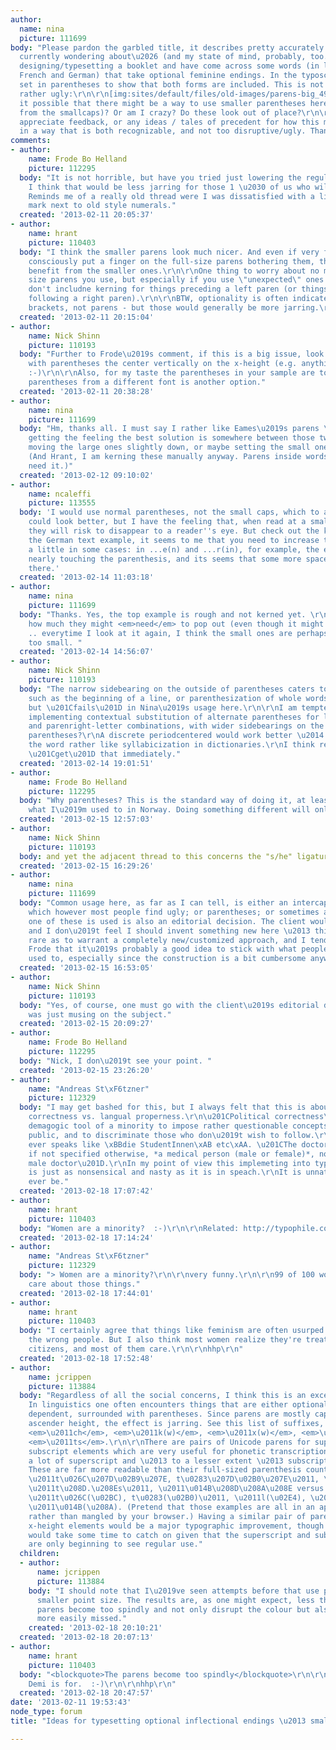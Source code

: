 ```yaml
---
author:
  name: nina
  picture: 111699
body: "Please pardon the garbled title, it describes pretty accurately what I\u2019m
  currently wondering about\u2026 (and my state of mind, probably, too.)\r\n\r\nI\u2019m
  designing/typesetting a booklet and have come across some words (in languages like
  French and German) that take optional feminine endings. In the typoscript they\u2019re
  set in parentheses to show that both forms are included. This is not unusual, but
  rather ugly:\r\n\r\n[img:sites/default/files/old-images/parens-big_4976.gif]\r\n\r\nIs
  it possible that there might be a way to use smaller parentheses here (these are
  from the smallcaps)? Or am I crazy? Do these look out of place?\r\n\r\n[img:sites/default/files/old-images/parens-small_5178.gif]\r\n\r\n[img:sites/default/files/old-images/parens-french_5981.png]\r\n\r\nI\u2019d
  appreciate feedback, or any ideas / tales of precedent for how this might be typeset
  in a way that is both recognizable, and not too disruptive/ugly. Thanks!"
comments:
- author:
    name: Frode Bo Helland
    picture: 112295
  body: "It is not horrible, but have you tried just lowering the regular parentheses?
    I think that would be less jarring for those 1 \u2030 of us who will ever notice.
    Reminds me of a really old thread were I was dissatisfied with a lining percentage
    mark next to old style numerals."
  created: '2013-02-11 20:05:37'
- author:
    name: hrant
    picture: 110403
  body: "I think the smaller parens look much nicer. And even if very few laymen could
    consciously put a finger on the full-size parens bothering them, they would still
    benefit from the smaller ones.\r\n\r\nOne thing to worry about no matter what
    size parens you use, but especially if you use \"unexpected\" ones: many designers
    don't includne kerning for things preceding a left paren (or things beyond punctuation
    following a right paren).\r\n\r\nBTW, optionality is often indicated with square
    brackets, not parens - but those would generally be more jarring.\r\n\r\nhhp\r\n"
  created: '2013-02-11 20:15:04'
- author:
    name: Nick Shinn
    picture: 110193
  body: "Further to Frode\u2019s comment, if this is a big issue, look for a typeface
    with parentheses the center vertically on the x-height (e.g. anything from Shinntype
    :-)\r\n\r\nAlso, for my taste the parentheses in your sample are too straight.\r\n\r\nSubstituting
    parentheses from a different font is another option."
  created: '2013-02-11 20:38:28'
- author:
    name: nina
    picture: 111699
  body: "Hm, thanks all. I must say I rather like Eames\u2019s parens \u2026 I\u2019m
    getting the feeling the best solution is somewhere between those two. Yes, maybe
    moving the large ones slightly down, or maybe setting the small ones a hint larger.
    (And Hrant, I am kerning these manually anyway. Parens inside words almost always
    need it.)"
  created: '2013-02-12 09:10:02'
- author:
    name: ncaleffi
    picture: 113555
  body: 'I would use normal parentheses, not the small caps, which to a graphic designer
    could look better, but I have the feeling that, when read at a small text size,
    they will risk to disappear to a reader''s eye. But check out the kerning: in
    the German text example, it seems to me that you need to increase the kerning
    a little in some cases: in ...e(n) and ...r(in), for example, the e and r and
    nearly touching the parenthesis, and its seems that some more space is needed
    there.'
  created: '2013-02-14 11:03:18'
- author:
    name: nina
    picture: 111699
  body: "Thanks. Yes, the top example is rough and not kerned yet. \r\nI do wonder
    how much they might <em>need</em> to pop out (even though it might not look nice)
    .. everytime I look at it again, I think the small ones are perhaps just a tad
    too small. "
  created: '2013-02-14 14:56:07'
- author:
    name: Nick Shinn
    picture: 110193
  body: "The narrow sidebearing on the outside of parentheses caters to situations
    such as the beginning of a line, or parenthesization of whole words/phrases/sentences,
    but \u201Cfails\u201D in Nina\u2019s usage here.\r\n\r\nI am tempted to consider
    implementing contextual substitution of alternate parentheses for letter-parenleft
    and parenright-letter combinations, with wider sidebearings on the \u201Coutside\u201D.\r\n\r\n**\r\n\r\nWhy
    parentheses?\r\nA discrete periodcentered would work better \u2014 breaking up
    the word rather like syllabicization in dictionaries.\r\nI think readers would
    \u201Cget\u201D that immediately."
  created: '2013-02-14 19:01:51'
- author:
    name: Frode Bo Helland
    picture: 112295
  body: "Why parentheses? This is the standard way of doing it, at least it\u2019s
    what I\u2019m used to in Norway. Doing something different will only confuse."
  created: '2013-02-15 12:57:03'
- author:
    name: Nick Shinn
    picture: 110193
  body: and yet the adjacent thread to this concerns the "s/he" ligature...
  created: '2013-02-15 16:29:26'
- author:
    name: nina
    picture: 111699
  body: "Common usage here, as far as I can tell, is either an intercap (StudentIn),
    which however most people find ugly; or parentheses; or sometimes a slash. Which
    one of these is used is also an editorial decision. The client would like parentheses,
    and I don\u2019t feel I should invent something new here \u2013 this is not so
    rare as to warrant a completely new/customized approach, and I tend to agree with
    Frode that it\u2019s probably a good idea to stick with what people are [getting]
    used to, especially since the construction is a bit cumbersome anyway."
  created: '2013-02-15 16:53:05'
- author:
    name: Nick Shinn
    picture: 110193
  body: "Yes, of course, one must go with the client\u2019s editorial decision.\r\nI
    was just musing on the subject."
  created: '2013-02-15 20:09:27'
- author:
    name: Frode Bo Helland
    picture: 112295
  body: "Nick, I don\u2019t see your point. "
  created: '2013-02-15 23:26:20'
- author:
    name: "Andreas St\xF6tzner"
    picture: 112329
  body: "I may get bashed for this, but I always felt that this is about political
    correctness vs. langual properness.\r\n\u201CPolitical correctness\u201D is a
    demagogic tool of a minority to impose rather questionable concepts onto the general
    public, and to discriminate those who don\u2019t wish to follow.\r\n\r\nNo one
    ever speaks like \xBBdie StudentInnen\xAB etc\xAA. \u201CThe doctor\u201D means,
    if not specified otherwise, *a medical person (male or female)*, not \u201CThe
    male doctor\u201D.\r\nIn my point of view this implemeting into type composing
    is just as nonsensical and nasty as it is in speach.\r\nIt is unnatural, and will
    ever be."
  created: '2013-02-18 17:07:42'
- author:
    name: hrant
    picture: 110403
  body: "Women are a minority?  :-)\r\n\r\nRelated: http://typophile.com/node/100528\r\n\r\nhhp\r\n"
  created: '2013-02-18 17:14:24'
- author:
    name: "Andreas St\xF6tzner"
    picture: 112329
  body: "> Women are a minority?\r\n\r\nvery funny.\r\n\r\n99 of 100 women don\u2019t
    care about those things."
  created: '2013-02-18 17:44:01'
- author:
    name: hrant
    picture: 110403
  body: "I certainly agree that things like feminism are often usurped to benefit
    the wrong people. But I also think most women realize they're treated as second-class
    citizens, and most of them care.\r\n\r\nhhp\r\n"
  created: '2013-02-18 17:52:48'
- author:
    name: jcrippen
    picture: 113884
  body: "Regardless of all the social concerns, I think this is an excellent idea.
    In linguistics one often encounters things that are either optional or contextually
    dependent, surrounded with parentheses. Since parens are mostly cap-height or
    ascender height, the effect is jarring. See this list of suffixes, for example:
    <em>\u2011ch</em>, <em>\u2011k(w)</em>, <em>\u2011x(w)</em>, <em>\u2011(\u02BC)n</em>,
    <em>\u2011ts</em>.\r\n\r\nThere are pairs of Unicode parens for superscript and
    subscript elements which are very useful for phonetic transcriptions that use
    a lot of superscript and \u2013 to a lesser extent \u2013 subscript modifiers.
    These are far more readable than their full-sized parenthesis counterparts: \u2011k\u207D\u02B7\u207E,
    \u2011t\u026C\u207D\u02B9\u207E, t\u0283\u207D\u02B0\u207E\u2011, \u2011l\u207D\u02E4\u207E,
    \u2011t\u208D.\u208Es\u2011, \u2011\u014B\u208D\u208A\u208E versus \u2011k(\u02B7),
    \u2011t\u026C(\u02BC), t\u0283(\u02B0)\u2011, \u2011l(\u02E4), \u2011t(.)s\u2011,
    \u2011\u014B(\u208A). (Pretend that those examples are all in an appropriate typeface
    rather than mangled by your browser.) Having a similar pair of parentheses for
    x-height elements would be a major typographic improvement, though I imagine it
    would take some time to catch on given that the superscript and subscript ones
    are only beginning to see regular use."
  children:
  - author:
      name: jcrippen
      picture: 113884
    body: "I should note that I\u2019ve seen attempts before that use parens in a
      smaller point size. The results are, as one might expect, less than ideal. The
      parens become too spindly and not only disrupt the colour but also end up being
      more easily missed."
    created: '2013-02-18 20:10:21'
  created: '2013-02-18 20:07:13'
- author:
    name: hrant
    picture: 110403
  body: "<blockquote>The parens become too spindly</blockquote>\r\n\r\nThat's what
    Demi is for.  :-)\r\n\r\nhhp\r\n"
  created: '2013-02-18 20:47:57'
date: '2013-02-11 19:53:43'
node_type: forum
title: "Ideas for typesetting optional inflectional endings \u2013 small parentheses?"

---
```

